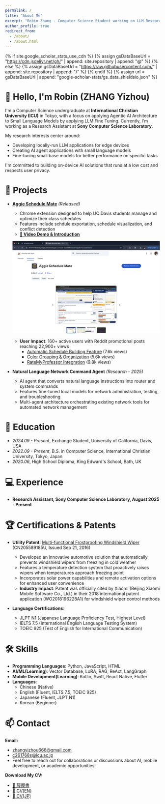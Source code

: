 ```yaml
---
permalink: /
title: "About Me"
excerpt: "Robin Zhang - Computer Science Student working on LLM Research"
author_profile: true
redirect_from:
  - /about/
  - /about.html
---
```


{% if site.google_scholar_stats_use_cdn %}
{% assign gsDataBaseUrl = "https://cdn.jsdelivr.net/gh/" | append: site.repository | append: "@" %}
{% else %}
{% assign gsDataBaseUrl = "https://raw.githubusercontent.com/" | append: site.repository | append: "/" %}
{% endif %}
{% assign url = gsDataBaseUrl | append: "google-scholar-stats/gs_data_shieldsio.json" %}

<span class='anchor' id='about-me'></span>

# 👋 Hello, I'm Robin (ZHANG Yizhou)

I'm a Computer Science undergraduate at **International Christian University (ICU)** in Tokyo, with a focus on applying Agentic AI Architecture to Small Language Models by applying LLM Fine Tuning. Currently, I'm working as a Research Assistant at **Sony Computer Science Laboratory**.

My research interests center around:
- Developing locally-run LLM applications for edge devices
- Creating AI agent applications with small language models
- Fine-tuning small base models for better performance on specific tasks

I'm committed to building on-device AI solutions that runs at a low cost and respects user privacy.
<span class='anchor' id='-projects'></span>
# 🚀 Projects
- **[Aggie Schedule Mate](https://chromewebstore.google.com/detail/aggie-schedule-mate/ddlinokodanicjgdkomccaadblcdipee)** *(Released)*
  - Chrome extension designed to help UC Davis students manage and optimize their class schedules
  - Features include schdule exportation, schedule visualization, and conflict detection
  - **[🎥 Video Demo & Introduction](https://www.youtube.com/watch?v=4-czek4zTTQ)**
  
  <p align="center">
    <img src="/images/Aggie-Schedule-Mate-Homepage-optimized.png" alt="Aggie Schedule Mate Chrome Web Store Page" width="700">
  </p>
  
  - **User Impact**: 160+ active users with Reddit promotional posts reaching 22,900+ views
    - [Automatic Schedule Building Feature](https://www.reddit.com/r/UCDavis/comments/1j3hvuc/i_made_a_chrome_extension_to_automatically/) (7.6k views)
    - [Color Grouping & Organization](https://www.reddit.com/r/UCDavis/comments/1jaj6mh/chrome_extension_that_colorgroups/) (5.6k views)
    - [RateMyProfessor Integration](https://www.reddit.com/r/UCDavis/comments/1jpqr60/you_can_now_see_ratemyprofessor_ratings_on/) (9.8k views)
  
- **Natural Language Network Command Agent** *(Research - 2025)*
  - AI agent that converts natural language instructions into router and system commands
  - Features fine-tuned local models for network administration, testing, and troubleshooting
  - Multi-agent architecture orchestrating existing network tools for automated network management

<span class='anchor' id='-education'></span>
# 📖 Education
- *2024.09 - Present*, Exchange Student, University of California, Davis, USA
- *2022.09 - Present*, B.S. in Computer Science, International Christian University, Tokyo, Japan
- *2020.06*, High School Diploma, King Edward's School, Bath, UK

<span class='anchor' id='-experience'></span>
# 💻 Experience
- **Research Assistant, Sony Computer Science Laboratory, August 2025 - Present**
  
<span class='anchor' id='-certifications--patents'></span>
# 🏆 Certifications & Patents
- **Utility Patent**: [Multi-functional Frostproofing Windshield Wiper](https://patents.google.com/patent/CN205589185U/en) (CN205589185U, Issued Sep 21, 2016)
  - Developed an innovative automotive solution that automatically prevents windshield wipers from freezing in cold weather
  - Features a temperature detection system that proactively raises wipers when temperatures approach freezing point
  - Incorporates solar power capabilities and remote activation options for enhanced user convenience
  - **Industry Impact**: Patent was officially cited by Xiaomi (Beijing Xiaomi Mobile Software Co., Ltd.) in their 2018 international patent application (WO2018196228A1) for windshield wiper control methods

- **Language Certifications**:
  - JLPT N1 (Japanese Language Proficiency Test, Highest Level)
  - IELTS 7.5 (International English Language Testing System)
  - TOEIC 925 (Test of English for International Communication)

<span class='anchor' id='-skills'></span>
# 🛠️ Skills
- **Programming Languages**: Python, JavaScript, HTML
- **AI/ML(Learning)**: Vector Database, LoRA, RAG, ReAct, LangGraph
- **Mobile Development(Learning)**: Kotlin, Swift, React Native, Flutter
- **Languages**: 
  - Chinese (Native)
  - English (Fluent, IELTS 7.5, TOEIC 925)
  - Japanese (Fluent, JLPT N1)
  - Korean (Beginner)


<span class='anchor' id='-contact'></span>
# 📫 Contact

**Email:**
- zhangyizhou666@gmail.com
- c261768s@icu.ac.jp
- Feel free to reach out for collaborations or discussions about AI, mobile development, or academic opportunities!

**Download My CV:**
- [📄 履歴書](/files/履歴書_ZHANG_Yizhou.pdf)
- [📄 CV(EN)](/files/CV_en.pdf)
- [📄 CV(JP)](/files/CV_jp.pdf)



